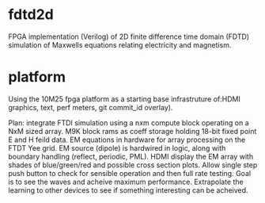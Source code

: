 # fdtd2d
FPGA implementation (Verilog) of 2D finite difference time domain (FDTD) simulation of Maxwells equations relating electricity and magnetism.

# platform
Using the 10M25 fpga platform as a starting base infrastruture of:HDMI graphics, text, perf meters, git commit_id overlay).

Plan: integrate FTDI simulation using a nxm compute block 
operating on a NxM sized array. M9K block rams as coeff storage holding
18-bit fixed point E and H feild data. EM equations in hardware for array processing on the FTDT Yee grid.
EM source (dipole) is hardwired in logic, along with boundary handling (reflect, periodic, PML).
HDMI display the EM array with shades of blue/green/red and possible
cross section plots. Allow single step push button to check for sensible operation
and then full rate testing. Goal is to see the waves and acheive maximum performance.
Extrapolate the learning to other devices to see if something interesting can be acheived.



